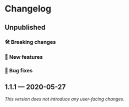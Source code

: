 # Changelog

## Unpublished

### 🛠 Breaking changes

### 🎉 New features

### 🐛 Bug fixes

## 1.1.1 — 2020-05-27

*This version does not introduce any user-facing changes.*
